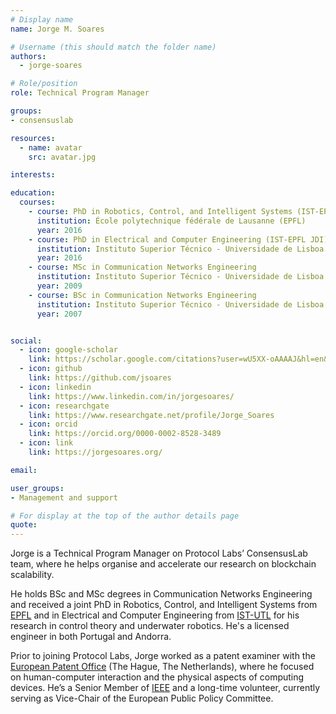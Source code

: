 ```yaml
---
# Display name
name: Jorge M. Soares

# Username (this should match the folder name)
authors:
  - jorge-soares

# Role/position
role: Technical Program Manager

groups:
- consensuslab

resources:
  - name: avatar
    src: avatar.jpg

interests:

education:
  courses:
    - course: PhD in Robotics, Control, and Intelligent Systems (IST-EPFL JDI)
      institution: École polytechnique fédérale de Lausanne (EPFL)
      year: 2016
    - course: PhD in Electrical and Computer Engineering (IST-EPFL JDI)
      institution: Instituto Superior Técnico - Universidade de Lisboa (IST-UL)
      year: 2016
    - course: MSc in Communication Networks Engineering
      institution: Instituto Superior Técnico - Universidade de Lisboa (IST-UL)
      year: 2009
    - course: BSc in Communication Networks Engineering
      institution: Instituto Superior Técnico - Universidade de Lisboa (IST-UL)
      year: 2007              


social:
  - icon: google-scholar
    link: https://scholar.google.com/citations?user=wU5XX-oAAAAJ&hl=en&oi=sra
  - icon: github
    link: https://github.com/jsoares
  - icon: linkedin
    link: https://www.linkedin.com/in/jorgesoares/
  - icon: researchgate
    link: https://www.researchgate.net/profile/Jorge_Soares
  - icon: orcid
    link: https://orcid.org/0000-0002-8528-3489
  - icon: link
    link: https://jorgesoares.org/

email:

user_groups:
- Management and support

# For display at the top of the author details page
quote:
---
```


Jorge is a Technical Program Manager on Protocol Labs’ ConsensusLab team, where he helps organise and accelerate our research on blockchain scalability.

He holds BSc and MSc degrees in Communication Networks Engineering and received a joint PhD in Robotics, Control, and Intelligent Systems from [EPFL](https://www.epfl.ch/en/) and in Electrical and Computer Engineering from [IST-UTL](https://tecnico.ulisboa.pt/en/) for his research in control theory and underwater robotics. He's a licensed engineer in both Portugal and Andorra.

Prior to joining Protocol Labs, Jorge worked as a patent examiner with the [European Patent Office](https://www.epo.org/) (The Hague, The Netherlands), where he focused on human-computer interaction and the physical aspects of computing devices. He’s a Senior Member of [IEEE](https://www.ieee.org/) and a long-time volunteer, currently serving as Vice-Chair of the European Public Policy Committee.
